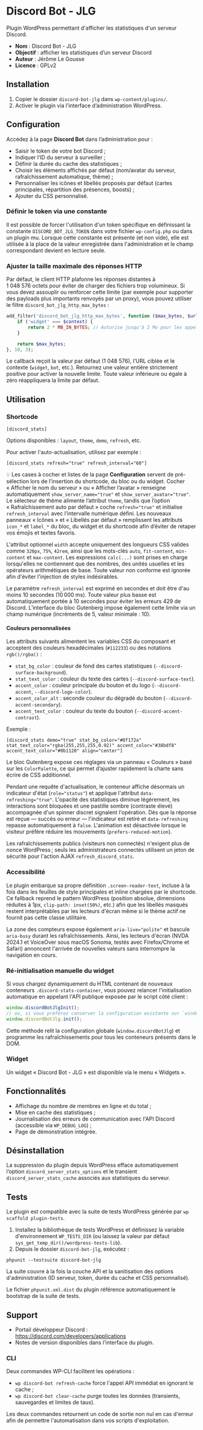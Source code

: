# Discord Bot - JLG

Plugin WordPress permettant d'afficher les statistiques d'un serveur Discord.

- **Nom** : Discord Bot - JLG
- **Objectif** : afficher les statistiques d’un serveur Discord
- **Auteur** : Jérôme Le Gousse
- **Licence** : GPLv2

## Installation
1. Copier le dossier `discord-bot-jlg` dans `wp-content/plugins/`.
2. Activer le plugin via l’interface d’administration WordPress.

## Configuration
Accédez à la page **Discord Bot** dans l’administration pour :
- Saisir le token de votre bot Discord ;
- Indiquer l’ID du serveur à surveiller ;
- Définir la durée du cache des statistiques ;
- Choisir les éléments affichés par défaut (nom/avatar du serveur, rafraîchissement automatique, thème) ;
- Personnaliser les icônes et libellés proposés par défaut (cartes principales, répartition des présences, boosts) ;
- Ajouter du CSS personnalisé.

### Définir le token via une constante

Il est possible de forcer l'utilisation d'un token spécifique en définissant la constante `DISCORD_BOT_JLG_TOKEN` dans votre fichier `wp-config.php` ou dans un plugin mu. Lorsque cette constante est présente (et non vide), elle est utilisée à la place de la valeur enregistrée dans l'administration et le champ correspondant devient en lecture seule.

### Ajuster la taille maximale des réponses HTTP

Par défaut, le client HTTP plafonne les réponses distantes à 1 048 576 octets pour éviter de charger des fichiers trop volumineux. Si vous devez assouplir ou renforcer cette limite (par exemple pour supporter des payloads plus importants renvoyés par un proxy), vous pouvez utiliser le filtre `discord_bot_jlg_http_max_bytes` :

```php
add_filter('discord_bot_jlg_http_max_bytes', function ($max_bytes, $url, $context) {
    if ('widget' === $context) {
        return 2 * MB_IN_BYTES; // Autorise jusqu'à 2 Mo pour les appels du widget.
    }

    return $max_bytes;
}, 10, 3);
```

Le callback reçoit la valeur par défaut (1 048 576), l’URL ciblée et le contexte (`widget`, `bot`, etc.). Retournez une valeur entière strictement positive pour activer la nouvelle limite. Toute valeur inférieure ou égale à zéro réappliquera la limite par défaut.

## Utilisation
### Shortcode
```
[discord_stats]
```
Options disponibles : `layout`, `theme`, `demo`, `refresh`, etc.

Pour activer l'auto-actualisation, utilisez par exemple :

```
[discord_stats refresh="true" refresh_interval="60"]
```

💡 Les cases à cocher et listes de la page **Configuration** servent de pré-sélection lors de l’insertion du shortcode, du bloc ou du widget. Cocher « Afficher le nom du serveur » ou « Afficher l’avatar » renseigne automatiquement `show_server_name="true"` et `show_server_avatar="true"`. Le sélecteur de thème alimente l’attribut `theme`, tandis que l’option « Rafraîchissement auto par défaut » coche `refresh="true"` et initialise `refresh_interval` avec l’intervalle numérique défini. Les nouveaux panneaux « Icônes » et « Libellés par défaut » remplissent les attributs `icon_*` et `label_*` du bloc, du widget et du shortcode afin d’éviter de retaper vos émojis et textes favoris.

L'attribut optionnel `width` accepte uniquement des longueurs CSS valides comme `320px`, `75%`, `42rem`, ainsi que les mots-clés `auto`, `fit-content`, `min-content` et `max-content`. Les expressions `calc(...)` sont prises en charge lorsqu'elles ne contiennent que des nombres, des unités usuelles et les opérateurs arithmétiques de base. Toute valeur non conforme est ignorée afin d'éviter l'injection de styles indésirables.

Le paramètre `refresh_interval` est exprimé en secondes et doit être d'au moins 10 secondes (10 000 ms). Toute valeur plus basse est automatiquement portée à 10 secondes pour éviter les erreurs 429 de Discord. L’interface du bloc Gutenberg impose également cette limite via un champ numérique (incréments de 5, valeur minimale : 10).

#### Couleurs personnalisées

Les attributs suivants alimentent les variables CSS du composant et acceptent des couleurs hexadécimales (`#112233`) ou des notations `rgb()/rgba()` :

- `stat_bg_color` : couleur de fond des cartes statistiques (`--discord-surface-background`).
- `stat_text_color` : couleur du texte des cartes (`--discord-surface-text`).
- `accent_color` : couleur principale du bouton et du logo (`--discord-accent`, `--discord-logo-color`).
- `accent_color_alt` : seconde couleur du dégradé du bouton (`--discord-accent-secondary`).
- `accent_text_color` : couleur du texte du bouton (`--discord-accent-contrast`).

Exemple :

```
[discord_stats demo="true" stat_bg_color="#0f172a" stat_text_color="rgba(255,255,255,0.92)" accent_color="#38bdf8" accent_text_color="#0b1120" align="center"]
```

Le bloc Gutenberg expose ces réglages via un panneau « Couleurs » basé sur les `ColorPalette`, ce qui permet d’ajuster rapidement la charte sans écrire de CSS additionnel.

Pendant une requête d'actualisation, le conteneur affiche désormais un indicateur d'état (`role="status"`) et applique l'attribut `data-refreshing="true"`. L'opacité des statistiques diminue légèrement, les interactions sont bloquées et une pastille sombre (contraste élevé) accompagnée d'un spinner discret signalent l'opération. Dès que la réponse est reçue — succès ou erreur — l'indicateur est retiré et `data-refreshing` repasse automatiquement à `false`. L'animation est désactivée lorsque le visiteur préfère réduire les mouvements (`prefers-reduced-motion`).

Les rafraîchissements publics (visiteurs non connectés) n'exigent plus de nonce WordPress ; seuls les administrateurs connectés utilisent un jeton de sécurité pour l'action AJAX `refresh_discord_stats`.

### Accessibilité

Le plugin embarque sa propre définition `.screen-reader-text`, incluse à la fois dans les feuilles de style principales et inline chargées par le shortcode. Ce fallback reprend le pattern WordPress (position absolue, dimensions réduites à 1px, `clip-path: inset(50%)`, etc.) afin que les libellés masqués restent interprétables par les lecteurs d'écran même si le thème actif ne fournit pas cette classe utilitaire.

La zone des compteurs expose également `aria-live="polite"` et bascule `aria-busy` durant les rafraîchissements. Ainsi, les lecteurs d'écran (NVDA 2024.1 et VoiceOver sous macOS Sonoma, testés avec Firefox/Chrome et Safari) annoncent l'arrivée de nouvelles valeurs sans interrompre la navigation en cours.

### Ré-initialisation manuelle du widget

Si vous chargez dynamiquement du HTML contenant de nouveaux conteneurs `.discord-stats-container`, vous pouvez relancer l'initialisation automatique en appelant l'API publique exposée par le script côté client :

```js
window.discordBotJlgInit();
// ou, si vous préférez conserver la configuration existante sur `window.discordBotJlg`
window.discordBotJlg.init();
```

Cette méthode relit la configuration globale (`window.discordBotJlg`) et programme les rafraîchissements pour tous les conteneurs présents dans le DOM.

### Widget
Un widget « Discord Bot - JLG » est disponible via le menu « Widgets ».

## Fonctionnalités
- Affichage du nombre de membres en ligne et du total ;
- Mise en cache des statistiques ;
- Journalisation des erreurs de communication avec l'API Discord (accessible via `WP_DEBUG_LOG`) ;
- Page de démonstration intégrée.

## Désinstallation
La suppression du plugin depuis WordPress efface automatiquement l’option `discord_server_stats_options` et le transient `discord_server_stats_cache` associés aux statistiques du serveur.

## Tests
Le plugin est compatible avec la suite de tests WordPress générée par `wp scaffold plugin-tests`.

1. Installez la bibliothèque de tests WordPress et définissez la variable d'environnement `WP_TESTS_DIR` (ou laissez la valeur par défaut `sys_get_temp_dir()/wordpress-tests-lib`).
2. Depuis le dossier `discord-bot-jlg`, exécutez :

```
phpunit --testsuite discord-bot-jlg
```

La suite couvre à la fois la couche API et la sanitisation des options d'administration (ID serveur, token, durée du cache et CSS personnalisé).

Le fichier `phpunit.xml.dist` du plugin référence automatiquement le bootstrap de la suite de tests.

## Support
- Portail développeur Discord : https://discord.com/developers/applications
- Notes de version disponibles dans l’interface du plugin.

### CLI

Deux commandes WP-CLI facilitent les opérations :

- `wp discord-bot refresh-cache` force l'appel API immédiat en ignorant le cache ;
- `wp discord-bot clear-cache` purge toutes les données (transients, sauvegardes et limites de taux).

Les deux commandes retournent un code de sortie non nul en cas d'erreur afin de permettre l'automatisation dans vos scripts d'exploitation.
